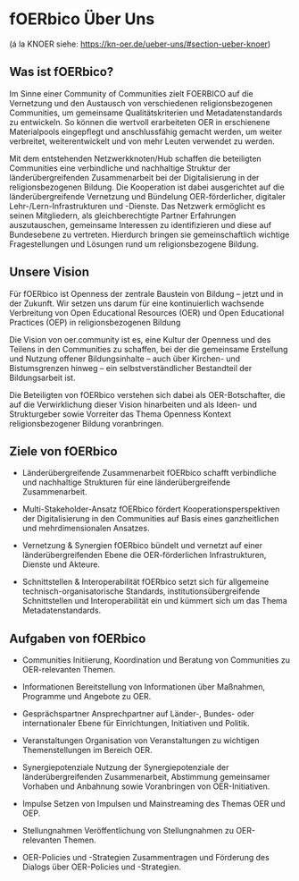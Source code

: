 # fOERbico Über Uns 
(á la KNOER siehe: https://kn-oer.de/ueber-uns/#section-ueber-knoer)

## Was ist fOERbico?

Im Sinne einer Community of Communities zielt FOERBICO auf die Vernetzung und den Austausch von verschiedenen religionsbezogenen Communities, um gemeinsame Qualitätskriterien und Metadatenstandards zu entwickeln. So können die wertvoll erarbeiteten OER in erschienene Materialpools eingepflegt und anschlussfähig gemacht werden, um weiter verbreitet, weiterentwickelt und von mehr Leuten verwendet zu werden.

Mit dem entstehenden Netzwerkknoten/Hub schaffen die beteiligten Communities eine verbindliche und nachhaltige Struktur der länderübergreifenden Zusammenarbeit bei der Digitalisierung in der religionsbezogenen Bildung. Die Kooperation ist dabei ausgerichtet auf die länderübergreifende Vernetzung und Bündelung OER-förderlicher, digitaler Lehr-/Lern-Infrastrukturen und -Dienste. Das Netzwerk ermöglicht es seinen Mitgliedern, als gleichberechtigte Partner Erfahrungen auszutauschen, gemeinsame Interessen zu identifizieren und diese auf Bundesebene zu vertreten. Hierdurch bringen sie gemeinschaftlich wichtige Fragestellungen und Lösungen rund um religionsbezogene Bildung.

## Unsere Vision

Für fOERbico ist Openness der zentrale Baustein von Bildung – jetzt und in der Zukunft. Wir setzen uns darum für eine kontinuierlich wachsende Verbreitung von Open Educational Resources (OER) und Open Educational Practices (OEP) in religionsbezogenen Bildung

Die Vision von oer.community ist es, eine Kultur der Openness und des Teilens in den Communities zu schaffen, bei der die gemeinsame Erstellung und Nutzung offener Bildungsinhalte – auch über Kirchen- und Bistumsgrenzen hinweg – ein selbstverständlicher Bestandteil der Bildungsarbeit ist.

Die Beteiligten von fOERbico verstehen sich dabei als OER-Botschafter, die auf die Verwirklichung dieser Vision hinarbeiten und als Ideen- und Strukturgeber sowie Vorreiter das Thema Openness Kontext religionsbezogener Bildung voranbringen.

## Ziele von fOERbico

- Länderübergreifende Zusammenarbeit
fOERbico schafft verbindliche und nachhaltige Strukturen für eine länderübergreifende Zusammenarbeit.

- Multi-Stakeholder-Ansatz
fOERbico fördert Kooperationsperspektiven der Digitalisierung in den Communities auf Basis eines ganzheitlichen und mehrdimensionalen Ansatzes.

- Vernetzung & Synergien
fOERbico bündelt und vernetzt auf einer länderübergreifenden Ebene die OER-förderlichen Infrastrukturen, Dienste und Akteure.

- Schnittstellen & Interoperabilität
fOERbico setzt sich für allgemeine technisch-organisatorische Standards, institutionsübergreifende Schnittstellen und Interoperabilität ein und kümmert sich um das Thema Metadatenstandards.

## Aufgaben von fOERbico


- Communities
Initiierung, Koordination und Beratung von Communities zu OER-relevanten Themen.

- Informationen
Bereitstellung von Informationen über Maßnahmen, Programme und Angebote zu OER.

- Gesprächspartner
Ansprechpartner auf Länder-, Bundes- oder internationaler Ebene für Einrichtungen, Initiativen und Politik.

- Veranstaltungen
Organisation von Veranstaltungen zu wichtigen Themenstellungen im Bereich OER.

- Synergiepotenziale
Nutzung der Synergiepotenziale der länderübergreifenden Zusammenarbeit, Abstimmung gemeinsamer Vorhaben und Anbahnung sowie Voranbringen von OER-Initiativen.

- Impulse
Setzen von Impulsen und Mainstreaming des Themas OER und OEP.

- Stellungnahmen
Veröffentlichung von Stellungnahmen zu OER-relevanten Themen.

- OER-Policies und -Strategien
Zusammentragen und Förderung des Dialogs über OER-Policies und -Strategien.